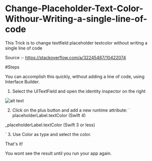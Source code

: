 # Change-Placeholder-Text-Color-Withour-Writing-a-single-line-of-code
This Trick is to change textfield placeholder textcolor without writing a single line of code 


Source :- https://stackoverflow.com/a/32245487/10422074

#Steps

You can accomplish this quickly, without adding a line of code, using Interface Builder.

1. Select the UITextField and open the identity inspector on the right

![alt text](https://i.stack.imgur.com/3K0tn.png)

2. Click on the plus button and add a new runtime attribute:
 `
 placeholderLabel.textColor (Swift 4)

_placeholderLabel.textColor (Swift 3 or less)

`
3. Use Color as type and select the color.

That's it!

You wont see the result until you run your app again.
